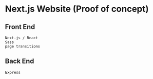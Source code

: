 # Next.js Website (Proof of concept)

## Front End

    Next.js / React
    Sass
    page transitions
    
## Back End

    Express
